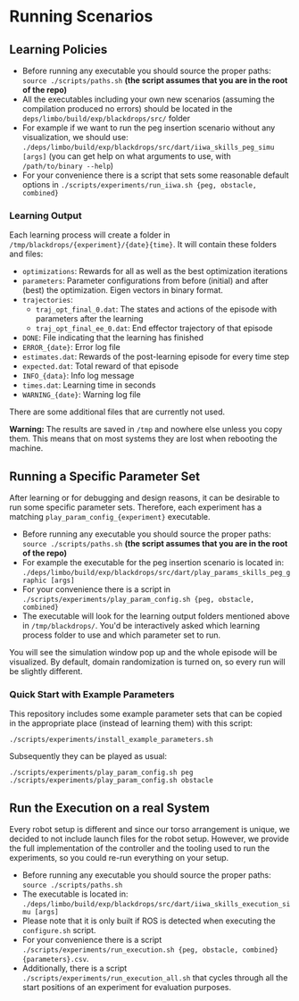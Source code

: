 # Running Scenarios

## Learning Policies
- Before running any executable you should source the proper paths: `source ./scripts/paths.sh` **(the script assumes that you are in the root of the repo)**
- All the executables including your own new scenarios (assuming the compilation produced no errors) should be located in the `deps/limbo/build/exp/blackdrops/src/` folder
- For example if we want to run the peg insertion scenario without any visualization, we should use: `./deps/limbo/build/exp/blackdrops/src/dart/iiwa_skills_peg_simu [args]` (you can get help on what arguments to use, with `/path/to/binary --help`)
- For your convenience there is a script that sets some reasonable default options in `./scripts/experiments/run_iiwa.sh {peg, obstacle, combined}`

### Learning Output
Each learning process will create a folder in `/tmp/blackdrops/{experiment}/{date}{time}`. It will contain these folders and files:

* `optimizations`: Rewards for all as well as the best optimization iterations
* `parameters`: Parameter configurations from before (initial) and after (best) the optimization. Eigen vectors in binary format.
* `trajectories`:
  * `traj_opt_final_0.dat`: The states and actions of the episode with parameters after the learning
  * `traj_opt_final_ee_0.dat`: End effector trajectory of that episode
* `DONE`: File indicating that the learning has finished
* `ERROR_{date}`: Error log file
* `estimates.dat`: Rewards of the post-learning episode for every time step
* `expected.dat`: Total reward of that episode
* `INFO_{data}`: Info log message
* `times.dat`: Learning time in seconds
* `WARNING_{date}`: Warning log file

There are some additional files that are currently not used.

**Warning:** The results are saved in `/tmp` and nowhere else unless you copy them. This means that on most systems they are lost when rebooting the machine.

## Running a Specific Parameter Set
After learning or for debugging and design reasons, it can be desirable to run some specific parameter sets. Therefore, each experiment has a matching `play_param_config_{experiment}` executable.

- Before running any executable you should source the proper paths: `source ./scripts/paths.sh` **(the script assumes that you are in the root of the repo)**
- For example the executable for the peg insertion scenario is located in: `./deps/limbo/build/exp/blackdrops/src/dart/play_params_skills_peg_graphic [args]`
- For your convenience there is a script in `./scripts/experiments/play_param_config.sh {peg, obstacle, combined}`
- The executable will look for the learning output folders mentioned above in `/tmp/blackdrops/`. You'd be interactively asked which learning process folder to use and which parameter set to run.

You will see the simulation window pop up and the whole episode will be visualized. By default, domain randomization is turned on, so every run will be slightly different.

### Quick Start with Example Parameters

This repository includes some example parameter sets that can be copied in the appropriate place (instead of learning them) with this script:
```
./scripts/experiments/install_example_parameters.sh
```
Subsequently they can be played as usual:
```
./scripts/experiments/play_param_config.sh peg
./scripts/experiments/play_param_config.sh obstacle
```

## Run the Execution on a real System
Every robot setup is different and since our torso arrangement is unique, we decided to not include launch files for the robot setup. However, we provide the full implementation of the controller and the tooling used to run the experiments, so you could re-run everything on your setup.

- Before running any executable you should source the proper paths: `source ./scripts/paths.sh`
- The executable is located in: `./deps/limbo/build/exp/blackdrops/src/dart/iiwa_skills_execution_simu [args]`
- Please note that it is only built if ROS is detected when executing the `configure.sh` script.
- For your convenience there is a script `./scripts/experiments/run_execution.sh {peg, obstacle, combined} {parameters}.csv`.
- Additionally, there is a script `./scripts/experiments/run_execution_all.sh` that cycles through all the start positions of an experiment for evaluation purposes.